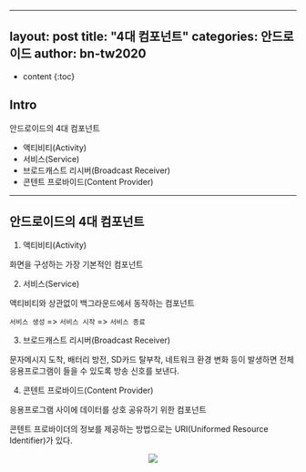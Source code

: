 ---
 layout: post
 title: "4대 컴포넌트"
 categories: 안드로이드
 author: bn-tw2020
 ---
 * content
 {:toc}


 ## Intro

 안드로이드의 4대 컴포넌트

 * 액티비티(Activity)
 * 서비스(Service)
 * 브로드캐스트 리시버(Broadcast Receiver)
 * 콘텐트 프로바이드(Content Provider)




 ---

 ## 안드로이드의 4대 컴포넌트

 1. 액티비티(Activity)

 화면을 구성하는 가장 기본적인 컴포넌트


 2. 서비스(Service)

 액티비티와 상관없이 백그라운드에서 동작하는 컴포넌트

 `서비스 생성` => `서비스 시작` => `서비스 종료`

 3. 브로드캐스트 리시버(Broadcast Receiver)

 문자메시지 도착, 배터리 방전, SD카드 탈부착, 네트워크 환경 변화 등이 발생하면 전체 응용프로그램이 들을 수 있도록 방송 신호를 보낸다.

 4. 콘텐트 프로바이드(Content Provider)

 응용프로그램 사이에 데이터를 상호 공유하기 위한 컴포넌트  

 콘텐트 프로바이더의 정보를 제공하는 방법으로는 URI(Uniformed Resource Identifier)가 있다.  

 <div style="text-align:center;"><img src="https://user-images.githubusercontent.com/66770613/120061454-4cbdc800-c098-11eb-8bba-8b0890a4f0c2.png
 "></div>